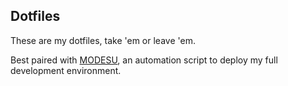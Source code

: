 ## Dotfiles

These are my dotfiles, take 'em or leave 'em.

Best paired with [MODESU](https://github.com/brikehn/MODESU), an automation script to deploy my full development environment.
